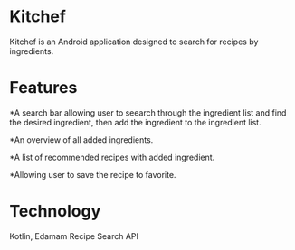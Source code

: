 # Kitchef

Kitchef is an Android application designed to search for recipes by ingredients. 

# Features

*A search bar allowing user to seearch through the ingredient list and find the desired ingredient,
then add the ingredient to the ingredient list.

*An overview of all added ingredients.

*A list of recommended recipes with added ingredient.

*Allowing user to save the recipe to favorite.

# Technology 
Kotlin,
Edamam Recipe Search API
